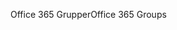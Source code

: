 <span data-ttu-id="d42b2-101">Office 365 Grupper</span><span class="sxs-lookup"><span data-stu-id="d42b2-101">Office 365 Groups</span></span>